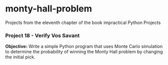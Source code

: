 # monty-hall-problem
Projects from the eleventh chapter of the book impractical Python Projects

### Project 18 - Verify Vos Savant
**Objective:**
Write a simple Python program that uses Monte Carlo simulation to
determine the probability of winning the Monty Hall problem by changing the
initial pick.
